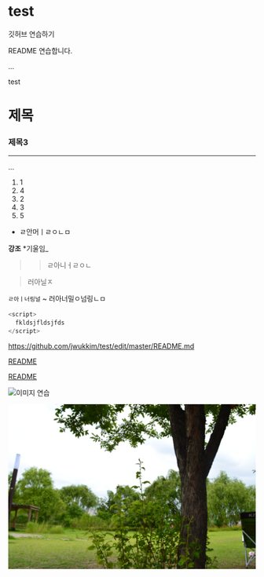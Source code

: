 # test
깃허브 연습하기

README 연습합니다.


...

test

# 제목
### 제목3

---

...


1. 1
4. 4
2. 2
3. 3
5. 5

+ ㄹ안머ㅣㄹㅇㄴㅁ

**강조**
*기울임_

>> ㄹ아니ㅓㄹㅇㄴ

> 러아닐ㅈ


`ㄹ아ㅣ너링널` ~ 러아너밀ㅇ넘링ㄴㅁ

```javascript
<script>
  fkldsjfldsjfds
</script>
```

<https://github.com/jwukkim/test/edit/master/README.md>

[README](https://github.com/jwukkim/test/edit/master/README.md)

[README](https://github.com/jwukkim/test/edit/master/README.md, "부가 설명")


![이미지 연습](https://www.hellot.net/_UPLOAD_FILES/magazine/image/thumbnail_1585202115.jpg)


![공원잔디](./images/DSC_0145.JPG)
